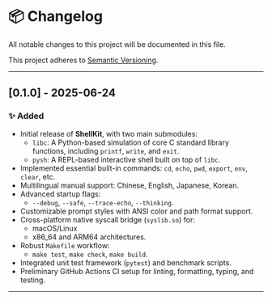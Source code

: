 # 📦 Changelog

All notable changes to this project will be documented in this file.

This project adheres to [Semantic Versioning](https://semver.org/).

---

## [0.1.0] - 2025-06-24

### ✨ Added

- Initial release of **ShellKit**, with two main submodules:
  - `libc`: A Python-based simulation of core C standard library functions, including `printf`, `write`, and `exit`.
  - `pysh`: A REPL-based interactive shell built on top of `libc`.
- Implemented essential built-in commands: `cd`, `echo`, `pwd`, `export`, `env`, `clear`, etc.
- Multilingual manual support: Chinese, English, Japanese, Korean.
- Advanced startup flags:
  - `--debug`, `--safe`, `--trace-echo`, `--thinking`.
- Customizable prompt styles with ANSI color and path format support.
- Cross-platform native syscall bridge (`syslib.so`) for:
  - macOS/Linux
  - x86_64 and ARM64 architectures.
- Robust `Makefile` workflow:
  - `make test`, `make check`, `make build`.
- Integrated unit test framework (`pytest`) and benchmark scripts.
- Preliminary GitHub Actions CI setup for linting, formatting, typing, and testing.

---
